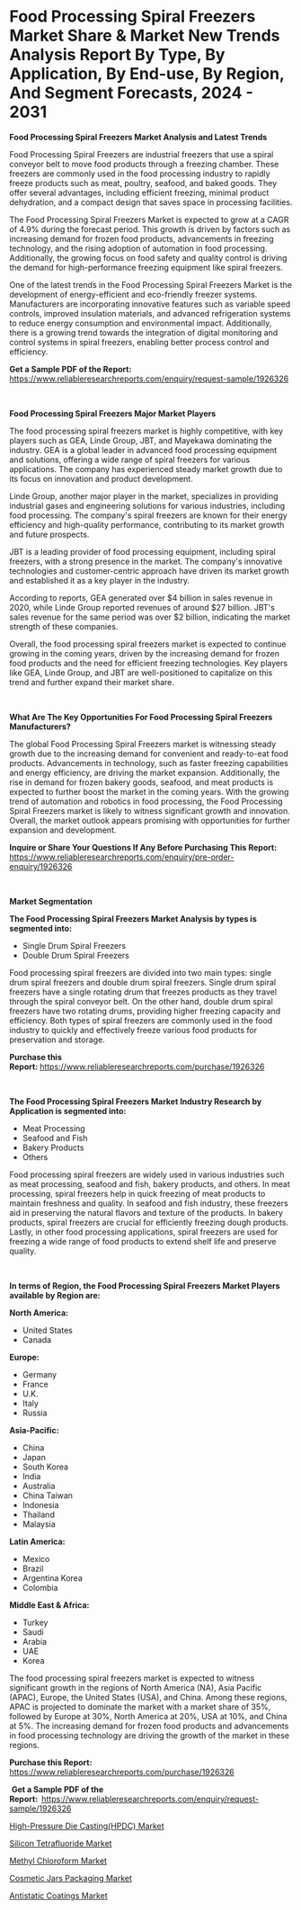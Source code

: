<p><h1>Food Processing Spiral Freezers Market Share & Market New Trends Analysis Report By Type, By Application, By End-use, By Region, And Segment Forecasts, 2024 - 2031</h1></p><p><strong>Food Processing Spiral Freezers Market Analysis and Latest Trends</strong></p>
<p><p>Food Processing Spiral Freezers are industrial freezers that use a spiral conveyor belt to move food products through a freezing chamber. These freezers are commonly used in the food processing industry to rapidly freeze products such as meat, poultry, seafood, and baked goods. They offer several advantages, including efficient freezing, minimal product dehydration, and a compact design that saves space in processing facilities.</p><p>The Food Processing Spiral Freezers Market is expected to grow at a CAGR of 4.9% during the forecast period. This growth is driven by factors such as increasing demand for frozen food products, advancements in freezing technology, and the rising adoption of automation in food processing. Additionally, the growing focus on food safety and quality control is driving the demand for high-performance freezing equipment like spiral freezers.</p><p>One of the latest trends in the Food Processing Spiral Freezers Market is the development of energy-efficient and eco-friendly freezer systems. Manufacturers are incorporating innovative features such as variable speed controls, improved insulation materials, and advanced refrigeration systems to reduce energy consumption and environmental impact. Additionally, there is a growing trend towards the integration of digital monitoring and control systems in spiral freezers, enabling better process control and efficiency.</p></p>
<p><strong>Get a Sample PDF of the Report:&nbsp;</strong> <a href="https://www.reliableresearchreports.com/enquiry/request-sample/1926326">https://www.reliableresearchreports.com/enquiry/request-sample/1926326</a></p>
<p>&nbsp;</p>
<p><strong>Food Processing Spiral Freezers Major Market Players</strong></p>
<p><p>The food processing spiral freezers market is highly competitive, with key players such as GEA, Linde Group, JBT, and Mayekawa dominating the industry. GEA is a global leader in advanced food processing equipment and solutions, offering a wide range of spiral freezers for various applications. The company has experienced steady market growth due to its focus on innovation and product development.</p><p>Linde Group, another major player in the market, specializes in providing industrial gases and engineering solutions for various industries, including food processing. The company's spiral freezers are known for their energy efficiency and high-quality performance, contributing to its market growth and future prospects.</p><p>JBT is a leading provider of food processing equipment, including spiral freezers, with a strong presence in the market. The company's innovative technologies and customer-centric approach have driven its market growth and established it as a key player in the industry.</p><p>According to reports, GEA generated over $4 billion in sales revenue in 2020, while Linde Group reported revenues of around $27 billion. JBT's sales revenue for the same period was over $2 billion, indicating the market strength of these companies.</p><p>Overall, the food processing spiral freezers market is expected to continue growing in the coming years, driven by the increasing demand for frozen food products and the need for efficient freezing technologies. Key players like GEA, Linde Group, and JBT are well-positioned to capitalize on this trend and further expand their market share.</p></p>
<p>&nbsp;</p>
<p><strong>What Are The Key Opportunities For Food Processing Spiral Freezers Manufacturers?</strong></p>
<p><p>The global Food Processing Spiral Freezers market is witnessing steady growth due to the increasing demand for convenient and ready-to-eat food products. Advancements in technology, such as faster freezing capabilities and energy efficiency, are driving the market expansion. Additionally, the rise in demand for frozen bakery goods, seafood, and meat products is expected to further boost the market in the coming years. With the growing trend of automation and robotics in food processing, the Food Processing Spiral Freezers market is likely to witness significant growth and innovation. Overall, the market outlook appears promising with opportunities for further expansion and development.</p></p>
<p><strong>Inquire or Share Your Questions If Any Before Purchasing This Report:</strong> <a href="https://www.reliableresearchreports.com/enquiry/pre-order-enquiry/1926326">https://www.reliableresearchreports.com/enquiry/pre-order-enquiry/1926326</a></p>
<p>&nbsp;</p>
<p><strong>Market Segmentation</strong></p>
<p><strong>The Food Processing Spiral Freezers Market Analysis by types is segmented into:</strong></p>
<p><ul><li>Single Drum Spiral Freezers</li><li>Double Drum Spiral Freezers</li></ul></p>
<p><p>Food processing spiral freezers are divided into two main types: single drum spiral freezers and double drum spiral freezers. Single drum spiral freezers have a single rotating drum that freezes products as they travel through the spiral conveyor belt. On the other hand, double drum spiral freezers have two rotating drums, providing higher freezing capacity and efficiency. Both types of spiral freezers are commonly used in the food industry to quickly and effectively freeze various food products for preservation and storage.</p></p>
<p><strong>Purchase this Report:&nbsp;</strong><a href="https://www.reliableresearchreports.com/purchase/1926326">https://www.reliableresearchreports.com/purchase/1926326</a></p>
<p>&nbsp;</p>
<p><strong>The Food Processing Spiral Freezers Market Industry Research by Application is segmented into:</strong></p>
<p><ul><li>Meat Processing</li><li>Seafood and Fish</li><li>Bakery Products</li><li>Others</li></ul></p>
<p><p>Food processing spiral freezers are widely used in various industries such as meat processing, seafood and fish, bakery products, and others. In meat processing, spiral freezers help in quick freezing of meat products to maintain freshness and quality. In seafood and fish industry, these freezers aid in preserving the natural flavors and texture of the products. In bakery products, spiral freezers are crucial for efficiently freezing dough products. Lastly, in other food processing applications, spiral freezers are used for freezing a wide range of food products to extend shelf life and preserve quality.</p></p>
<p>&nbsp;</p>
<p><strong>In terms of Region, the Food Processing Spiral Freezers Market Players available by Region are:</strong></p>
<p>
    <p> <strong> North America: </strong>
        <ul>
            <li>United States</li>
            <li>Canada</li>
        </ul>
        </p> 
    <p> <strong> Europe: </strong>
        <ul>
            <li>Germany</li>
            <li>France</li>
            <li>U.K.</li>
            <li>Italy</li>
            <li>Russia</li>
        </ul>
        </p> 
    <p> <strong> Asia-Pacific: </strong>
        <ul>
            <li>China</li>
            <li>Japan</li>
            <li>South Korea</li>
            <li>India</li>
            <li>Australia</li>
            <li>China Taiwan</li>
            <li>Indonesia</li>
            <li>Thailand</li>
            <li>Malaysia</li>
        </ul>
        </p> 
    <p> <strong> Latin America: </strong>
        <ul>
            <li>Mexico</li>
            <li>Brazil</li>
            <li>Argentina Korea</li>
            <li>Colombia</li>
        </ul>
        </p> 
    <p> <strong> Middle East & Africa: </strong>
        <ul>
            <li>Turkey</li>
            <li>Saudi</li>
            <li>Arabia</li>
            <li>UAE</li>
            <li>Korea</li>
        </ul>
    </p>
    </p>
<p><p>The food processing spiral freezers market is expected to witness significant growth in the regions of North America (NA), Asia Pacific (APAC), Europe, the United States (USA), and China. Among these regions, APAC is projected to dominate the market with a market share of 35%, followed by Europe at 30%, North America at 20%, USA at 10%, and China at 5%. The increasing demand for frozen food products and advancements in food processing technology are driving the growth of the market in these regions.</p></p>
<p><strong>Purchase this Report: </strong><a href="https://www.reliableresearchreports.com/purchase/1926326">https://www.reliableresearchreports.com/purchase/1926326</a></p>
<p>&nbsp;<strong>Get a Sample PDF of the Report:&nbsp;&nbsp;</strong><a href="https://www.reliableresearchreports.com/enquiry/request-sample/1926326">https://www.reliableresearchreports.com/enquiry/request-sample/1926326</a></p>
<p><strong></strong></p>
<p><p><a href="https://shimmer-gardenia-37a.notion.site/Insights-into-High-Pressure-Die-Casting-HPDC-Market-Size-Analysing-Market-Share-Trends-and-Growt-4235af2a288c4258ad55bc349ae442d0">High-Pressure Die Casting(HPDC) Market</a></p><p><a href="https://view.publitas.com/reportprime-1/silicon-tetrafluoride-market-size-growth-outlook-from-2024-to-2031-projecting-at-markets-trends-analysis-by-application-regional-outlook-and-revenue/">Silicon Tetrafluoride Market</a></p><p><a href="https://view.publitas.com/reportprime-1/methyl-chloroform-market-with-the-goal-of-estimating-the-market-size-and-future-growth-potential-of-various-market-segments-based-on-component-applications-end-user-and-region/">Methyl Chloroform Market</a></p><p><a href="https://meowing-lemming-dd3.notion.site/Cosmetic-Jars-Packaging-Market-Dynamics-2024-2031-Also-about-Its-Market-Trends-Projections-and-Op-b6d23d53099b4857a530a4b95ae57533">Cosmetic Jars Packaging Market</a></p><p><a href="https://unruly-ladybug-44b.notion.site/Antistatic-Coatings-Market-A-Comprehensive-Report-of-its-Market-Share-Growth-Trends-2024-2031-dd6f40c30e254d57819b4918bd260a78">Antistatic Coatings Market</a></p></p>